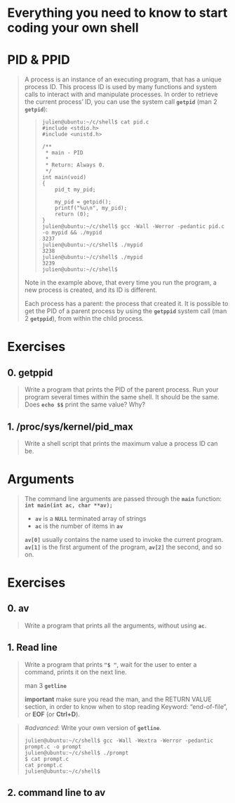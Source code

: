 # Everything you need to know to start coding your own shell

# PID & PPID
> A process is an instance of an executing program, that has a unique process ID. This process ID is used by many functions and system calls to interact with and manipulate processes. In order to retrieve the current process’ ID, you can use the system call **`getpid`** (man 2 **`getpid`**):
>
>> ```
>> julien@ubuntu:~/c/shell$ cat pid.c
>> #include <stdio.h>
>> #include <unistd.h>
>> 
>> /**
>>  * main - PID
>>  *
>>  * Return: Always 0.
>>  */
>> int main(void)
>> {
>>     pid_t my_pid;
>> 
>>     my_pid = getpid();
>>     printf("%u\n", my_pid);
>>     return (0);
>> }
>> julien@ubuntu:~/c/shell$ gcc -Wall -Werror -pedantic pid.c -o mypid && ./mypid
>> 3237
>> julien@ubuntu:~/c/shell$ ./mypid 
>> 3238
>> julien@ubuntu:~/c/shell$ ./mypid 
>> 3239
>> julien@ubuntu:~/c/shell$
>> ```
>
> Note in the example above, that every time you run the program, a new process is created, and its ID is different.
> 
> Each process has a parent: the process that created it. It is possible to get the PID of a parent process by using the **`getppid`** system call (man 2 **`getppid`**), from within the child process.


# Exercises
## 0. getppid
>
> Write a program that prints the PID of the parent process. Run your program several times within the same shell. It should be the same. Does **`echo $$`** print the same value? Why?
>
## 1. /proc/sys/kernel/pid_max
>
> Write a shell script that prints the maximum value a process ID can be.
>

# Arguments
> The command line arguments are passed through the **`main`** function: **`int main(int ac, char **av);`**
>
> * **`av`** is a **`NULL`** terminated array of strings
> * **`ac`** is the number of items in **`av`**
>   
> **`av[0]`** usually contains the name used to invoke the current program. **`av[1]`** is the first argument of the program, **`av[2]`** the second, and so on.

# Exercises
## 0. av
>
> Write a program that prints all the arguments, without using **`ac`**.
>
## 1. Read line
>
> Write a program that prints **`"$ "`**, wait for the user to enter a command, prints it on the next line.
>
> man 3 **`getline`**
> 
> **important** make sure you read the man, and the RETURN VALUE section, in order to know when to stop reading Keyword: “end-of-file”, or **EOF** (or **Ctrl+D**).

> _#advanced_: Write your own version of **`getline`**.
>
> ```
> julien@ubuntu:~/c/shell$ gcc -Wall -Wextra -Werror -pedantic prompt.c -o prompt
> julien@ubuntu:~/c/shell$ ./prompt 
> $ cat prompt.c
> cat prompt.c
> julien@ubuntu:~/c/shell$
> ```

## 2. command line to av

